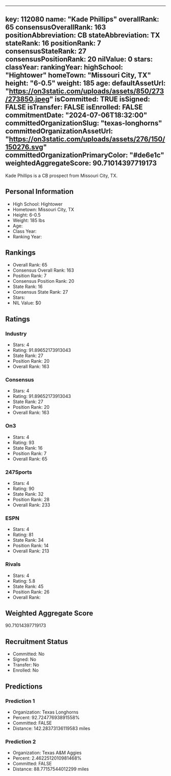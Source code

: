 ---
  key: 112080
  name: "Kade Phillips"
  overallRank: 65
  consensusOverallRank: 163
  positionAbbreviation: CB
  stateAbbreviation: TX
  stateRank: 16
  positionRank: 7
  consensusStateRank: 27
  consensusPositionRank: 20
  nilValue: 0
  stars: 
  classYear: 
  rankingYear: 
  highSchool: "Hightower"
  homeTown: "Missouri City, TX"
  height: "6-0.5"
  weight: 185
  age: 
  defaultAssetUrl: "https://on3static.com/uploads/assets/850/273/273850.jpeg"
  isCommitted: TRUE
  isSigned: FALSE
  isTransfer: FALSE
  isEnrolled: FALSE
  commitmentDate: "2024-07-06T18:32:00"
  committedOrganizationSlug: "texas-longhorns"
  committedOrganizationAssetUrl: "https://on3static.com/uploads/assets/276/150/150276.svg"
  committedOrganizationPrimaryColor: "#de6e1c"
  weightedAggregateScore: 90.71014397719173
  ---
  
  Kade Phillips is a CB prospect from Missouri City, TX.
  
  ## Personal Information
  - High School: Hightower
  - Hometown: Missouri City, TX
  - Height: 6-0.5
  - Weight: 185 lbs
  - Age: 
  - Class Year: 
  - Ranking Year: 
  
  ## Rankings
  - Overall Rank: 65
  - Consensus Overall Rank: 163
  - Position Rank: 7
  - Consensus Position Rank: 20
  - State Rank: 16
  - Consensus State Rank: 27
  - Stars: 
  - NIL Value: $0
  
  ## Ratings
  
  ### Industry
  - Stars: 4
  - Rating: 91.89652173913043
  - State Rank: 27
  - Position Rank: 20
  - Overall Rank: 163
  
  ### Consensus
  - Stars: 4
  - Rating: 91.89652173913043
  - State Rank: 27
  - Position Rank: 20
  - Overall Rank: 163
  
  ### On3
  - Stars: 4
  - Rating: 93
  - State Rank: 16
  - Position Rank: 7
  - Overall Rank: 65
  
  ### 247Sports
  - Stars: 4
  - Rating: 90
  - State Rank: 32
  - Position Rank: 28
  - Overall Rank: 233
  
  ### ESPN
  - Stars: 4
  - Rating: 81
  - State Rank: 34
  - Position Rank: 14
  - Overall Rank: 213
  
  ### Rivals
  - Stars: 4
  - Rating: 5.8
  - State Rank: 45
  - Position Rank: 26
  - Overall Rank: 
  
  ## Weighted Aggregate Score
  90.71014397719173
  
  ## Recruitment Status
  - Committed: No
  - Signed: No
  - Transfer: No
  - Enrolled: No
  
  
  
  ## Predictions
  
  ### Prediction 1
  - Organization: Texas Longhorns
  - Percent: 92.72477693891558%
  - Committed: FALSE
  - Distance: 142.28373136119583 miles
  
  ### Prediction 2
  - Organization: Texas A&M Aggies
  - Percent: 2.4622512010981468%
  - Committed: FALSE
  - Distance: 88.77157544012299 miles
  